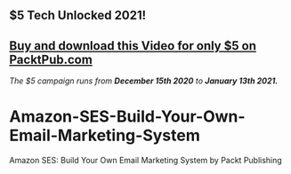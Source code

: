 ## $5 Tech Unlocked 2021!
[Buy and download this Video for only $5 on PacktPub.com](https://www.packtpub.com/product/amazon-ses-build-your-own-email-marketing-system-video/9781800200609)
-----
*The $5 campaign         runs from __December 15th 2020__ to __January 13th 2021.__*

# Amazon-SES-Build-Your-Own-Email-Marketing-System
Amazon SES: Build Your Own Email Marketing System by Packt Publishing
